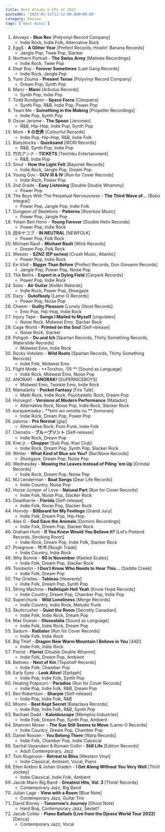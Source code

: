 ```yaml
---
title: Best Albums & EPs of 2022
postedAt: '2023-01-11T12:12:00.000+09:00'
category: Review
tags: ['best music']
---
```


1. Alvvays - **Blue Rev** \[Polyvinyl Record Company\]
   - Indie Rock, Indie Folk, Alternative Rock
2. EggS - **A Glitter Year** \[Prefect Records, Howlin’ Banana Records\]
   - Jangle Pop, Twee Pop, Slacker
3. Northern Portrait - **The Swiss Army** \[Matinée Recordings\]
   - Indie Rock, Twee Pop
4. Dear Boy - **Forever Sometimes** \[Last Gang Records\]
   - Indie Rock, Jangle Pop
5. Yumi Zouma - **Present Tense** \[Polyvinyl Record Company\]
   - Dream Pop, Synth Pop
6. Marci - **Marci** \[Arbutus Records\]
   - Synth Pop, Indie Pop
7. Todd Rundgren - **Space Force** \[Cleopatra\]
   - Synth Pop, R&B, Indie Pop, Power Pop
8. Team Me - **Something in the Making** \[Propeller Recordings\]
   - Indie Pop, Synth Pop
9. Oscar Jerome - **The Spoon** \[Jeromeo\]
   - R&B, Hip-Hop, Indie Pop, Synth Pop
10. Mom - **¥ の世界** \[Colourful Records\]
    - Indie Pop, Hip-Hop, R&B, Indie Folk
11. Bialystocks - **Quicksand** \[IRORI Records\]
    - R&B, Synth Pop, Indie Pop
12. 竹内アンナ - **TICKETS** \[Teichiku Entertainment\]
    - R&B, Indie Pop
13. Smut - **How the Light Felt** \[Bayonet Records\]
    - Indie Rock, Jangle Pop, Dream Pop
14. Young Guv - **GUV III & IV** \[Run for Cover Records\]
    - Indie Rock, Power Pop
15. 2nd Grade - **Easy Listening** \[Double Double Whammy\]
    - Power Pop
16. The Boys With The Perpetual Nervousness - **The Third Wave of…** \[Bobo Integral\]
    - Power Pop, Jangle Pop, Indie Folk
17. Dungeon of Skeletons - **Patterns** \[Riverbox Music\]
    - Power Pop, Jangle Pop
18. Yotam Ben Horin - **Young Forever** \[Double Helix Records\]
    - Power Pop, Indie Rock
19. 田中ヤコブ - **IN NEUTRAL** \[NEWFOLK\]
    - Power Pop, Folk Rock
20. Michael Rault - **Michael Rault** \[Wick Records\]
    - Dream Pop, Folk Rock
21. Weezer - **SZNZ (EP series)** \[Crush Music, Atlantic\]
    - Power Pop, Indie Rock
22. Ex-Vöid - **Bigger Than Before** \[Prefect Records, Don Giovanni Records\]
    - Jangle Pop, Power Pop, Noise Pop
23. The Beths - **Expert in a Dying Field** \[Carpark Records\]
    - Power Pop, Indie Rock
24. Sobs - **Air Guitar** \[Kolibri Rekords\]
    - Indie Rock, Power Pop, Shoegaze
25. Dazy - **Outofbody** \[Lame-O Records\]
    - Power Pop, Noise Pop
26. Cheem - **Guilty Pleasure** \[Lonely Ghost Records\]
    - Emo Pop, Hip-Hop, Indie Rock
27. Injury Tape - **Songs I Mailed to Myself** \[ungulates\]
    - Noise Rock, Midwest Emo, Slacker Rock
28. Cage World - **Printed on the Soul** \[Self-release\]
    - Noise Rock, Slacker
29. Pohgoh - **Du und Ich** \[Spartan Records, Thirty Something Records, Waterslide Records\]
    - Midwest Emo, Indie Rock
30. Rocky Votolato - **Wild Roots** \[Spartan Records, Thirty Something Records\]
    - Indie Folk, Midwest Emo
31. Flight Mode - \*\*Torshov, ‘05 \*\* \[Sound as Language\]
    - Indie Rock, Midwest Emo, Noise Pop
32. ANORAK! - **ANORAK!** \[SUPERNICEBOYS\]
    - Midwest Emo, Twinkle Emo, Indie Rock
33. Mamalarky - **Pocket Fantasy** \[Fire Talk\]
    - Math Rock, Indie Rock, Psychedelic Rock, Dream Pop
34. Horsegirl - **Versions of Modern Performance** \[Matador\]
    - Alternative Rock, Noise Pop, Indie Rock, Slacker Rock
35. kurayamisaka - \*\*kimi wo omotte iru \*\* \[tomoran\]
    - Indie Rock, Dream Pop, Power Pop
36. paionia - **Pre Normal** \[gsp\]
    - Alternative Rock, Post-Punk, Indie Folk
37. Clematis - **ブループリント** \[Self-release\]
    - Indie Rock, Dream Pop
38. Kiwi jr. - **Chopper** \[Sub Pop, Kiwi Club\]
    - Indie Rock, Dream Pop, Synth Pop, Slacker Rock
39. Winter - **What Kind of Blue are You?** \[Bar/None Records\]
    - Shoegaze, Dream Pop, Noise Pop
40. Wednesday - **Mowing the Leaves Instead of Piling 'em Up** \[Orindal Records\]
    - Indie Rock, Dream Pop, Noise Pop
41. MJ Lenderman - **Boat Songs** \[Dear Life Records\]
    - Indie Country, Noise Pop
42. Horse Jumper of Love - **Natural Part** \[Run for Cover Records\]
    - Indie Folk, Noise Pop, Slacker Rock
43. Deadharrie - **Florida** \[Self-release\]
    - Indie Folk, Noise Pop, Slacker Rock
44. Hovvdy - **Billboard for My Feelings** \[Grand Jury\]
    - Indie Folk, Dream Pop, Hip-Hop
45. Alex G - **God Save the Animals** \[Domino Recordings\]
    - Indie Folk, Dream Pop, Slacker Rock
46. Graham Hunt - **If You Knew Would You Believe It?** \[Let’s Pretend Records, Smoking Room\]
    - Indie Rock, Dream Pop, Indie Folk, Slacker Rock
47. Pinegrove - **11:11** \[Rough Trade\]
    - Indie Country, Indie Rock
48. Why Bonnie - **90 in November** \[Keeled Scales\]
    - Indie Folk, Dream Pop, Slacker Rock
49. Tomberlin - **I Don’t Know Who Needs to Hear This…** \[Saddle Creek\]
    - Indie Folk, Dream Pop
50. The Orielles - **Tableau** \[Heavenly\]
    - Indie Folk, Dream Pop, Synth Pop
51. String Machine - **Hallelujah Hell Yeah** \[Know Hope Records\]
    - Indie Country, Dream Pop, Chamber Pop, Indie Pop
52. Superchunk - **Wild Loneliness** \[Merge Records\]
    - Indie Country, Indie Rock, Melodic Punk
53. Skullcrusher - **Quiet the Room** \[Secretly Canadian\]
    - Indie Folk, Indie Rock, Dream Pop
54. Max Gowan - **Glossolalia** \[Sound as Language\]
    - Indie Folk, Indie Rock, Dream Pop
55. Sadurn - **Radiator** \[Run for Cover Records\]
    - Indie Folk, Indie Rock
56. Big Thief - **Dragon New Warm Mountain I Believe in You** \[4AD\]
    - Indie Folk, Indie Rock
57. Florist - **Florist** \[Double Double Whamm\]
    - Indie Folk, Dream Pop, Ambient
58. Bellows - **Next of Kin** \[Topshelf Records\]
    - Indie Folk, Chamber Pop
59. Early Eyes - **Look Alive!** \[Epitaph\]
    - Indie Pop, Indie Folk, Synth Pop
60. Healing Potpourri - **Paradise** \[Run for Cover Records\]
    - Indie Pop, Indie Folk, R&B, Dream Pop
61. Ben Robertson - **Sharpie** \[Self-release\]
    - Indie Pop, Indie Folk, R&B
62. Moons - **Best Kept Secret** \[Balaclava Records\]
    - Indie Pop, Indie Folk, R&B, Synth Pop
63. Rachael Dadd - **Kaleidoscope** \[Memphis Industries\]
    - Indie Folk, Dream Pop, Synth Pop, Ambient
64. Shannen Moser - **The Sun Still Seems to Move** \[Lame-O Records\]
    - Indie Country, Dream Pop, Chamber Pop
65. Daniel Rossen - **You Belong There** \[Warp Records\]
    - Indie Folk, Chamber Pop, Indie Classical
66. Sachal Vasandani & Romain Collin - **Still Life** \[Edition Records\]
    - Adult Contemporary, Jazz
67. Tom Rogerson - **Retreat to Bliss** \[Western Vinyl\]
    - Indie Classical, Ambient, Vocal, Piano
68. Ellen Arkbro & Johan Graden - **I Get Along Without You Very Well** \[Thrill Jockey\]
    - Indie Classical, Indie Folk, Ambient
69. Jacob Mann Big Band - **Greatest Hits, Vol. 3** \[Think! Records\]
    - Contemporary Jazz, Big Band
70. Julian Lage - **View with a Room** \[Blue Note\]
    - Contemporary Jazz, Guitar Trio
71. David Binney - **Tomorrow’s Journey** \[Ghost Note\]
    - Hard Bop, Contemporary Jazz, Sextet?
72. Jacob Collier - **Piano Ballads (Live from the Djesse World Tour 2022)** \[Decca\]
    - Contemporary Jazz, Vocal
